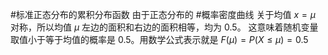 #标准正态分布的累积分布函数 
由于正态分布的 #概率密度曲线 关于均值 $x=\mu$ 对称，所以均值 $\mu$ 左边的面积和右边的面积相等，均为 0.5。
	这意味着随机变量取值小于等于均值的概率是 0.5。用数学公式表示就是 $F(\mu) = P(X \le \mu) = 0.5$ 